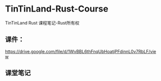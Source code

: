 # TinTinLand-Rust-Course
TinTinLand Rust 课程笔记-Rust所有权

## 课件：
https://drive.google.com/file/d/1WvBBL6thFnqUbHoatjPFdinnL0v7RbLF/view

## 课堂笔记



